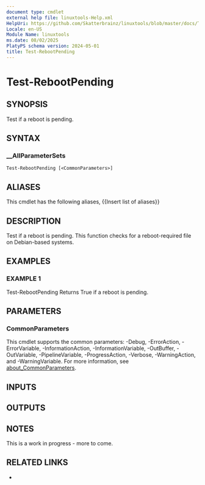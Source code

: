```yaml
---
document type: cmdlet
external help file: linuxtools-Help.xml
HelpUri: https://github.com/Skatterbrainz/linuxtools/blob/master/docs/Test-RebootPending.md
Locale: en-US
Module Name: linuxtools
ms.date: 08/02/2025
PlatyPS schema version: 2024-05-01
title: Test-RebootPending
---
```


# Test-RebootPending

## SYNOPSIS

Test if a reboot is pending.

## SYNTAX

### __AllParameterSets

```
Test-RebootPending [<CommonParameters>]
```

## ALIASES

This cmdlet has the following aliases,
  {{Insert list of aliases}}

## DESCRIPTION

Test if a reboot is pending.
This function checks for a reboot-required file on Debian-based systems.

## EXAMPLES

### EXAMPLE 1

Test-RebootPending
Returns True if a reboot is pending.

## PARAMETERS

### CommonParameters

This cmdlet supports the common parameters: -Debug, -ErrorAction, -ErrorVariable,
-InformationAction, -InformationVariable, -OutBuffer, -OutVariable, -PipelineVariable,
-ProgressAction, -Verbose, -WarningAction, and -WarningVariable. For more information, see
[about_CommonParameters](https://go.microsoft.com/fwlink/?LinkID=113216).

## INPUTS

## OUTPUTS

## NOTES

This is a work in progress - more to come.


## RELATED LINKS

- [](https://github.com/Skatterbrainz/linuxtools/blob/master/docs/Test-RebootPending.md)
